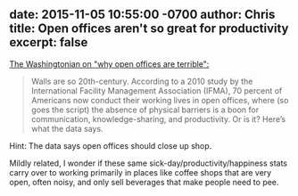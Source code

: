 date: 2015-11-05 10:55:00 -0700
author: Chris
title: Open offices aren't so great for productivity
excerpt: false
----

[The Washingtonian on "why open offices are terrible":](http://www.washingtonian.com/articles/work-education/why-open-offices-are-terrible/index.php)

> Walls are so 20th-century. According to a 2010 study by the International Facility Management Association (IFMA), 70 percent of Americans now conduct their working lives in open offices, where (so goes the script) the absence of physical barriers is a boon for communication, knowledge-sharing, and productivity. Or is it? Here’s what the data says.

Hint: The data says open offices should close up shop.

Mildly related, I wonder if these same sick-day/productivity/happiness stats carry over to working primarily in places like coffee shops that are very open, often noisy, and only sell beverages that make people need to pee.
